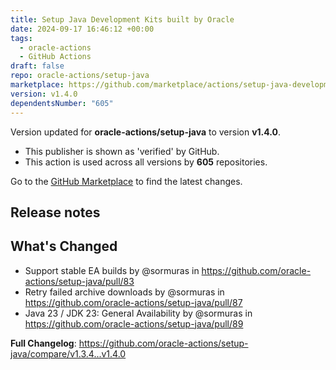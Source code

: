 ```yaml
---
title: Setup Java Development Kits built by Oracle
date: 2024-09-17 16:46:12 +00:00
tags:
  - oracle-actions
  - GitHub Actions
draft: false
repo: oracle-actions/setup-java
marketplace: https://github.com/marketplace/actions/setup-java-development-kits-built-by-oracle
version: v1.4.0
dependentsNumber: "605"
---
```



Version updated for **oracle-actions/setup-java** to version **v1.4.0**.
- This publisher is shown as 'verified' by GitHub.
- This action is used across all versions by **605** repositories.

Go to the [GitHub Marketplace](https://github.com/marketplace/actions/setup-java-development-kits-built-by-oracle) to find the latest changes.

## Release notes

## What's Changed
* Support stable EA builds by @sormuras in https://github.com/oracle-actions/setup-java/pull/83
* Retry failed archive downloads by @sormuras in https://github.com/oracle-actions/setup-java/pull/87
* Java 23 / JDK 23: General Availability by @sormuras in https://github.com/oracle-actions/setup-java/pull/89


**Full Changelog**: https://github.com/oracle-actions/setup-java/compare/v1.3.4...v1.4.0
